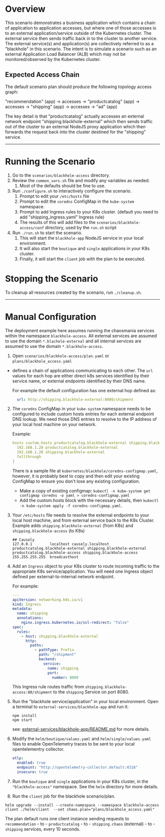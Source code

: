
# Overview

This scenario demonstrates a business application which contains a chain of application to application accesses, but
where one of those accesses is to an external application/service outside of the Kubernetes cluster. The external service 
then sends traffic back in to the cluster to another service. The external service(s) and application(s) are collectively 
referred to as a "blackhole" in this scenario. The intent is to simulate a scenario such as an external 
Application Load Balancer (ALB) which may not be monitored/observed by the Kubernetes cluster.

## Expected Access Chain

The default scenario plan should produce the following topology access graph:

"recommendation" (app) -> accesses -> "productcatalog" (app) -> accesses -> "shipping" (app) -> accesses -> "ad" (app)

The key detail is that "productcatalog" actually accesses an external network endpoint "shipping.blackhole-external" 
which then sends traffic out of the cluster to an external NodeJS proxy application which then forwards the request back
into the cluster destined for the "shipping" service.

----

# Running the Scenario

1. Go to the `scenarios/blackhole-access` directory.
2. Review the `common_vars.sh` file and modify any variables as needed.
   1. Most of the defaults should be fine to use.
3. Run `./configure.sh` to interactively configure the scenario.
   1. Prompt to edit your `/etc/hosts` file
   2. Prompt to edit the `coredns` ConfigMap in the `kube-system` namespace.
   3. Prompt to add Ingress rules to your K8s cluster. (default you need to add "shipping_ingress.yaml" Ingress rule)
   4. The results of this will add files to the `scenarios/blackhole-access/conf` directory, used by the `run.sh` script
4. Run `./run.sh` to start the scenario.
   1. This will start the `blackhole-app` NodeJS service in your local environment.
   2. It will also start the `boutique` and `single` applications in your K8s cluster.
   3. Finally, it will start the `client` job with the plan to be executed.

# Stopping the Scenario

To cleanup all resources created by the scenario, run `./cleanup.sh`.

----

# Manual Configuration

The deployment example here assumes running the chaosmania services within the namespace `blackhole-access`.
All external services are assumed to use the domain `*.blachole-external` and all internal services are assumed to use the domain `*.blackhole-access`.

1. Open `scenarios/blackhole-access/plan.yaml` or `plans/blackhole_access.yaml` 
  - defines a chain of applications communicating to each other. The `url` values for each hop are either direct k8s services
    identified by their service name, or external endpoints identified by their DNS name.
  
    For example the default configuration has one external hop defined as:

    ```yaml
      url: http://shipping.blackhole-external:8080/shipment
    ```

2. The `coredns` ConfigMap in your `kube-system` namespace needs to be configured to include custom hosts entries for each external 
   endpoint DNS lookup. We need those DNS entries to resolve to the IP address of your local host machine on your network.
   
    Example:
    ```yaml
    hosts custom.hosts productcatalog.blackhole-external shipping.blackhole-external {
      192.168.1.28 productcatalog.blackhole-external
      192.168.1.28 shipping.blackhole-external
      fallthrough
    }
    ```

    There is a sample file at `kubernetes/blackhole/coredns-configmap.yaml`, however, it is probably best to copy and then edit
    your existing ConfigMap to ensure you don't lose any existing configuration. 
   - Make a copy of existing configmap: `kubectl -n kube-system get configmap coredns -o yaml > coredns-configmap.yaml`
   - Add the custom.hosts block with the necessary details, then `kubectl -n kube-system apply -f coredns-configmap.yaml`.

3. Your `/etc/hosts` file needs to resolve the external endpoints to your local host machine,
   and from external service back to the K8s Cluster. Example adds `shipping.blackhole-external` (from K8s) and `shipping.blackhole-access` (to K8s)
    ```shell
    ## Causely
    127.0.0.1        localhost causely.localhost productcatalog.blackhole-external shipping.blackhole-external productcatalog.blackhole-access shipping.blackhole-access
    255.255.255.255  broadcasthost
    ```

4. Add an `Ingress` object to your K8s cluster to route incoming traffic to the appropriate K8s service/application. 
   You will need one Ingress object defined per external-to-internal network endpoint. 

   For example:
    ```yaml
    ---
    apiVersion: networking.k8s.io/v1
    kind: Ingress
    metadata:
      name: shipping
      annotations:
        nginx.ingress.kubernetes.io/ssl-redirect: "false"
    spec:
      rules:
        - host: shipping.blackhole-external
          http:
            paths:
              - pathType: Prefix
                path: "/shipment"
                backend:
                  service:
                    name: shipping
                    port:
                      number: 8080
    ```
    This Ingress rule routes traffic from `shipping.blackhole-access:80/shipment` to the `shipping` Service on port 8080.

5. Run the "blackhole service/application" in your local environment. Open a terminal to `external-services/blackhole-app`
   and run it:
    ```shell
    npm install
    npm start
    ```
   see: [external-services/blackhole-app/README.md](../../external-services/blackhole-app/README.md) for more details.


6. Modify the `helm/boutique/values.yaml` and `helm/single/values.yaml` files to enable OpenTelemetry traces to be sent 
to your local opentelementry collector.
    ```yaml
    otlp:
      enabled: true
      endpoint: "http://opentelemetry-collector.default:4318"
      insecure: true
    ```

7. Run the `boutique` and `single` applications in your K8s cluster, in the `"blackhole-access"` namespace. See the `helm` directory for more details.
8. Run the `client` job for the blackhole scenario/plan.
```shell
helm upgrade --install --create-namespace --namespace blackhole-access client ./helm/client  --set chaos.plan="plans/blackhole_access.yaml"
```

The plan default runs one client instance sending requests to `recommendation` - to - `productcatalog` - to - `shipping.chaos` (external) - to - `shipping` services,
every 10 seconds. 